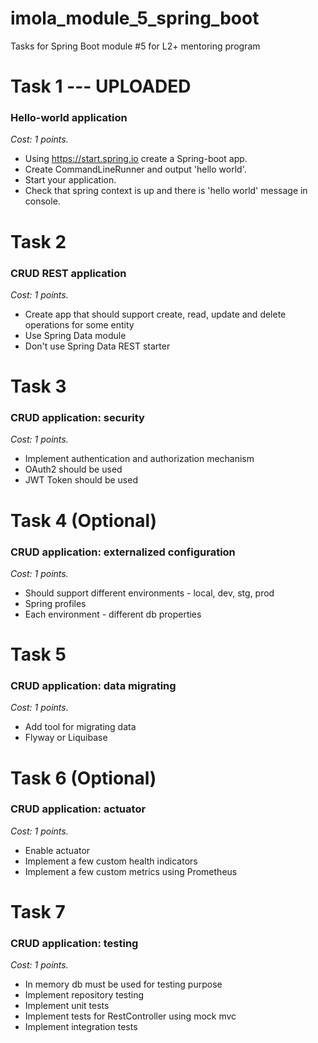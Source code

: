 # imola_module_5_spring_boot
Tasks for Spring Boot module #5 for L2+ mentoring program

# Task 1  --- UPLOADED
### Hello-world application
*Cost: 1 points.*

- Using https://start.spring.io create a Spring-boot app.
- Create CommandLineRunner and output 'hello world'.
- Start your application.
- Check that spring context is up and there is 'hello world' message in console.

# Task 2 
### CRUD REST application
*Cost: 1 points.*

- Create app that should support create, read, update and delete operations for some entity
- Use Spring Data module
- Don't use Spring Data REST starter

# Task 3 
### CRUD application: security
*Cost: 1 points.*

- Implement authentication and authorization mechanism
- OAuth2 should be used
- JWT Token should be used

# Task 4 (Optional)
### CRUD application: externalized configuration
*Cost: 1 points.*

- Should support different environments - local, dev, stg, prod
- Spring profiles
- Each environment - different db properties

# Task 5
### CRUD application: data migrating
*Cost: 1 points.*

- Add tool for migrating data
- Flyway or Liquibase

# Task 6 (Optional) 
### CRUD application: actuator
*Cost: 1 points.*

- Enable actuator
- Implement a few custom health indicators
- Implement a few custom metrics using Prometheus

# Task 7 
### CRUD application: testing
*Cost: 1 points.*

- In memory db must be used for testing purpose
- Implement repository testing
- Implement unit tests
- Implement tests for RestController using mock mvc
- Implement integration tests
